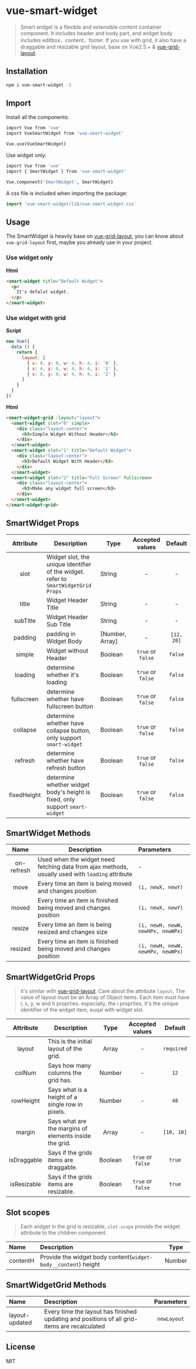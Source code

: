 # vue-smart-widget

> Smart widget is a flexible and extensible content container component. It includes header and body part, and widget body includes editbox、content、footer. If you use with grid, it also have a draggable and resizable grid layout, base on Vue2.5.+ & [vue-grid-layout](https://github.com/jbaysolutions/vue-grid-layout). 

## Installation

```bash
npm i vue-smart-widget -S
```

## Import

Install all the components:

```bash
import Vue from 'vue'
import VueSmartWidget from 'vue-smart-widget'

Vue.use(VueSmartWidget)
```

Use widget only:

```bash
import Vue from 'vue'
import { SmartWidget } from 'vue-smart-widget'

Vue.component('SmartWidget', SmartWidget)
```

A css file is included when importing the package:

```js
import 'vue-smart-widget/lib/vue-smart-widget.css'
```

## Usage

The SmartWidget is heavily base on [vue-grid-layout](https://github.com/jbaysolutions/vue-grid-layout), you can know about `vue-grid-layout` first, maybe you already use in your project.

### Use widget only

**Html**

```html
<smart-widget title="Default Widget">
  <p>
    It's defalut widget.
  </p>
</smart-widget>
```

### Use widget with grid

**Script**

```js
new Vue({
  data () {
    return {
      layout: [
        { x: 0, y: 0, w: 4, h: 4, i: '0' },
        { x: 4, y: 0, w: 4, h: 4, i: '1' },
        { x: 8, y: 0, w: 4, h: 4, i: '2' }
      ]
    }
  }
})
```

**Html**

```html
<smart-widget-grid :layout="layout">
  <smart-widget slot="0" simple>
    <div class="layout-center">
      <h3>Simple Widget Without Header</h3>
    </div>
  </smart-widget>
  <smart-widget slot="1" title="Default Widget">
    <div class="layout-center">
      <h3>Default Widget With Header</h3>
    </div>
  </smart-widget>
  <smart-widget slot="2" title="Full Screen" fullscreen>
    <div class="layout-center">
      <h3>Make any widget full screen</h3>
    </div>
  </smart-widget>
</smart-widget-grid>
```

## SmartWidget Props

| Attribute | Description | Type | Accepted values | Default |
|:--------:|--------|--------|:--------:|:--------:|
| slot | Widget slot, the unique identifier of the widget. refer to `SmartWidgetGrid Props` | String | - | - |
| title | Widget Header Title | String | - | - |
| subTitle | Widget Header Sub Title | String | - | - |
| padding | padding in Widget Body | [Number, Array] | - | `[12, 20]` |
| simple | Widget without Header | Boolean | `true` or `false` | `false` |
| loading | determine whether it's loading | Boolean | `true` or `false` | `false` |
| fullscreen | determine whether have fullscreen button | Boolean | `true` or `false` | `false` |
| collapse | determine whether have collapse button, only support `smart-widget` | Boolean | `true` or `false` | `false` |
| refresh | determine whether have refresh button | Boolean | `true` or `false` | `false` |
| fixedHeight | determine whether widget body's height is fixed, only support `smart-widget` | Boolean | `true` or `false` | `false` |

## SmartWidget Methods

| Name | Description | Parameters |
|:--------:|--------|:--------|
| on-refresh | Used when the widget need fetching data from ajax methods, usually used with `loading` attribute | - |
| move | Every time an item is being moved and changes position | `(i, newX, newY)` |
| moved | Every time an item is finished being moved and changes position | `(i, newX, newY)` |
| resize | Every time an item is being resized and changes size | `(i, newH, newW, newHPx, newWPx)` |
| resized | Every time an item is finished being moved and changes position | `(i, newH, newW, newHPx, newWPx)` |

## SmartWidgetGrid Props

> it's similar with [vue-grid-layout](https://github.com/jbaysolutions/vue-grid-layout). Care about the attribute `layout`, The value of layout must be an Array of Object items. Each item must have i, x, y, w and h proprties. especially, the i proprties, it's the unique identifier of the widget item, euqal with widget slot.

| Attribute | Description | Type | Accepted values | Default |
|:--------:|--------|:--------:|:--------:|:--------:|
| layout | This is the initial layout of the grid. | Array | - | `required` |
| colNum | Says how many columns the grid has. | Number | - | `12` |
| rowHeight | Says what is a height of a single row in pixels. | Number | - | `48` |
| margin | Says what are the margins of elements inside the grid. | Array | - | `[10, 10]` |
| isDraggable | Says if the grids items are draggable. | Boolean | `true` or `false` | `true` |
| isResizable | Says if the grids items are resizable. | Boolean | `true` or `false` | `true` |

## Slot scopes

> Each widget in the grid is resizable, `slot-scope` provide the widget attribute to the children component.

| Name | Description | Type |
|:--------|:--------|:--------:|
| contentH | Provide the widget body content(`widget-body__content`) height | Number |

## SmartWidgetGrid Methods

| Name | Description | Parameters |
|:--------|:--------|:--------:|
| layout-updated | Every time the layout has finished updating and positions of all grid-items are recalculated | `newLayout` |

## License

MIT